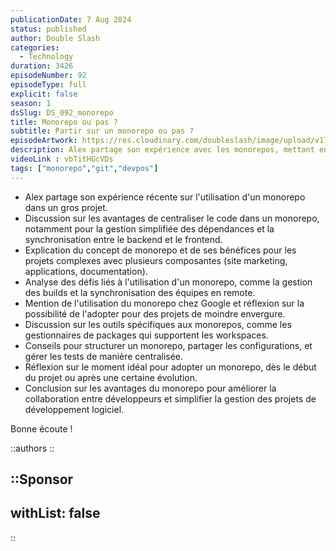 ```yaml
---
publicationDate: 7 Aug 2024
status: published
author: Double Slash
categories:
  - Technology
duration: 3426
episodeNumber: 92
episodeType: full
explicit: false
season: 1
dsSlug: DS_092_monorepo
title: Monorepo ou pas ?
subtitle: Partir sur un monorepo ou pas ?
episodeArtwork: https://res.cloudinary.com/doubleslash/image/upload/v1721816710/episode/ART_92_ybrrpb.png
description: Alex partage son expérience avec les monorepos, mettant en avant leur capacité à simplifier la gestion des dépendances et la synchronisation entre le différentes applications. Il aborde également la gestion des builds, et donne des conseils pour structurer et optimiser un monorepo.
videoLink : vbTitHGcVDs
tags: ["monorepo","git","devpos"]
---
```


- Alex partage son expérience récente sur l'utilisation d'un monorepo dans un gros projet.
- Discussion sur les avantages de centraliser le code dans un monorepo, notamment pour la gestion simplifiée des dépendances et la synchronisation entre le backend et le frontend.
- Explication du concept de monorepo et de ses bénéfices pour les projets complexes avec plusieurs composantes (site marketing, applications, documentation).
- Analyse des défis liés à l'utilisation d'un monorepo, comme la gestion des builds et la synchronisation des équipes en remote.
- Mention de l'utilisation du monorepo chez Google et réflexion sur la possibilité de l'adopter pour des projets de moindre envergure.
- Discussion sur les outils spécifiques aux monorepos, comme les gestionnaires de packages qui supportent les workspaces.
- Conseils pour structurer un monorepo, partager les configurations, et gérer les tests de manière centralisée.
- Réflexion sur le moment idéal pour adopter un monorepo, dès le début du projet ou après une certaine évolution.
- Conclusion sur les avantages du monorepo pour améliorer la collaboration entre développeurs et simplifier la gestion des projets de développement logiciel.

Bonne écoute !

::authors
::

::Sponsor
---
withList: false
---
::
